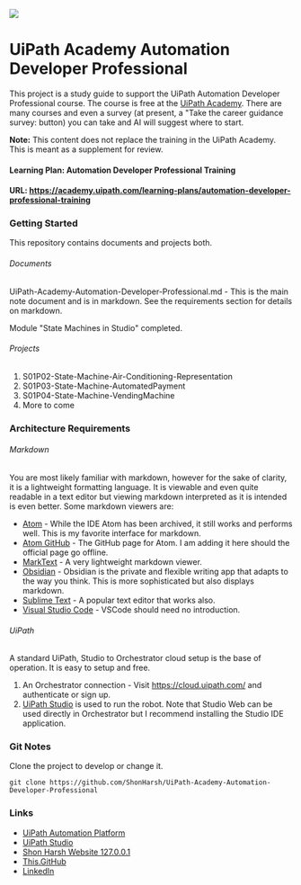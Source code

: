 ![](https://shonharsh.github.io/curriculum-vitae/images/banner-uipath.png)

# UiPath Academy Automation Developer Professional

This project is a study guide to support the UiPath Automation Developer Professional course.  The course is free at the [UiPath Academy](https://www.uipath.com/rpa/academy).  There are many courses and even a survey (at present, a "Take the career guidance survey: button) you can take and AI will suggest where to start.

**Note:** This content does not replace the training in the UiPath Academy.  This is meant as a supplement for review.

#### Learning Plan: Automation Developer Professional Training
#### URL: https://academy.uipath.com/learning-plans/automation-developer-professional-training

### Getting Started
This repository contains documents and projects both.

###### Documents
UiPath-Academy-Automation-Developer-Professional.md - This is the main note document and is in markdown.  See the requirements section for details on markdown.

Module "State Machines in Studio" completed.

###### Projects
1. S01P02-State-Machine-Air-Conditioning-Representation
1. S01P03-State-Machine-AutomatedPayment
1. S01P04-State-Machine-VendingMachine
1. More to come

### Architecture Requirements

###### Markdown
You are most likely familiar with markdown, however for the sake of clarity, it is a lightweight formatting language.  It is viewable and even quite readable in a text editor but viewing markdown interpreted as it is intended is even better.  Some markdown viewers are:

- [Atom](https://atom-editor.cc/) - While the IDE Atom has been archived, it still works and performs well.  This is my favorite interface for markdown.
- [Atom GitHub](https://github.com/atom/atom) - The GitHub page for Atom.  I am adding it here should the official page go offline.
- [MarkText](https://www.marktext.cc/) - A very lightweight markdown viewer.
- [Obsidian](https://obsidian.md/) - Obsidian is the private and flexible writing app that adapts to the way you think.  This is more sophisticated but also displays markdown.
- [Sublime Text](https://www.sublimetext.com/) - A popular text editor that works also.
- [Visual Studio Code](https://code.visualstudio.com/) - VSCode should need no introduction.

###### UiPath
A standard UiPath, Studio to Orchestrator cloud setup is the base of operation.  It is easy to setup and free.
1. An Orchestrator connection - Visit https://cloud.uipath.com/ and authenticate or sign up.
2. [UiPath Studio](https://www.uipath.com/product/studio) is used to run the robot.  Note that Studio Web can be used directly in Orchestrator but I recommend installing the Studio IDE application.

### Git Notes

Clone the project to develop or change it.

`git clone https://github.com/ShonHarsh/UiPath-Academy-Automation-Developer-Professional`

### Links
- [UiPath Automation Platform](https://www.uipath.com/)
- [UiPath Studio](https://www.uipath.com/product/studio)
- [Shon Harsh Website 127.0.0.1](https://shonharsh.github.io/curriculum-vitae/index.html)
- [This.GitHub](https://github.com/shonharsh)
- [LinkedIn](https://www.linkedin.com/in/shonharsh/)
